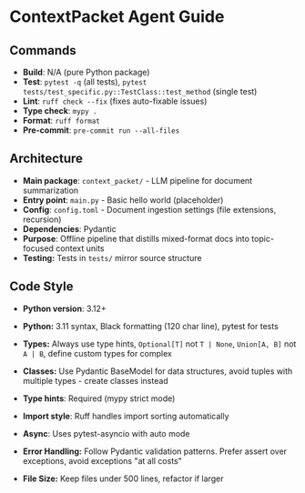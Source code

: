 # ContextPacket Agent Guide

## Commands
- **Build**: N/A (pure Python package)
- **Test**: `pytest -q` (all tests), `pytest tests/test_specific.py::TestClass::test_method` (single test)
- **Lint**: `ruff check --fix` (fixes auto-fixable issues)
- **Type check**: `mypy .`
- **Format**: `ruff format`
- **Pre-commit**: `pre-commit run --all-files`

## Architecture
- **Main package**: `context_packet/` - LLM pipeline for document summarization
- **Entry point**: `main.py` - Basic hello world (placeholder)
- **Config**: `config.toml` - Document ingestion settings (file extensions, recursion)
- **Dependencies**: Pydantic
- **Purpose**: Offline pipeline that distills mixed-format docs into topic-focused context units
- **Testing:** Tests in `tests/` mirror source structure

## Code Style
- **Python version**: 3.12+
- **Python:** 3.11 syntax, Black formatting (120 char line), pytest for tests
- **Types:** Always use type hints, `Optional[T]` not `T | None`, `Union[A, B]` not `A | B`, define custom types for complex 
- **Classes:** Use Pydantic BaseModel for data structures, avoid tuples with multiple types - create classes instead

- **Type hints**: Required (mypy strict mode)
- **Import style**: Ruff handles import sorting automatically
- **Async**: Uses pytest-asyncio with auto mode
- **Error Handling:**  Follow Pydantic validation patterns. Prefer assert over exceptions, avoid exceptions "at all costs"
- **File Size:** Keep files under 500 lines, refactor if larger